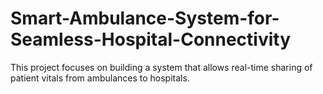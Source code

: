 # Smart-Ambulance-System-for-Seamless-Hospital-Connectivity
This project focuses on building a system that allows real-time sharing of patient vitals from ambulances to hospitals.
